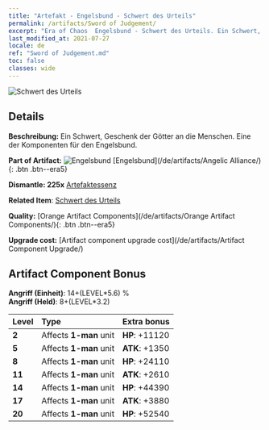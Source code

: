 ```yaml
---
title: "Artefakt - Engelsbund - Schwert des Urteils"
permalink: /artifacts/Sword of Judgement/
excerpt: "Era of Chaos  Engelsbund - Schwert des Urteils. Ein Schwert, Geschenk der Götter an die Menschen. Eine der Komponenten für den Engelsbund."
last_modified_at: 2021-07-27
locale: de
ref: "Sword of Judgement.md"
toc: false
classes: wide
---
```


 ![Schwert des Urteils](/images/t/artifact_40411.png)



## Details

 **Beschreibung:** Ein Schwert, Geschenk der Götter an die Menschen. Eine der Komponenten für den Engelsbund.

 **Part of Artifact:** ![Engelsbund](/images/t/icon_artifact_41.png) [Engelsbund](/de/artifacts/Angelic Alliance/){: .btn .btn--era5}

 **Dismantle: 225x** [Artefaktessenz](/ItemsDE/con_905/)

 **Related Item**: [Schwert des Urteils](/ItemsDE/art_150/)

 **Quality:** [Orange Artifact Components](/de/artifacts/Orange Artifact Components/){: .btn .btn--era5}

 **Upgrade cost:** [Artifact component upgrade cost](/de/artifacts/Artifact Component Upgrade/)

## Artifact Component Bonus

  **Angriff (Einheit)**: 14+(LEVEL\*5.6) %<br/>**Angriff (Held)**: 8+(LEVEL\*3.2)

  |  Level  | Type |    Extra bonus  | 
  |:--------|:-----|:----------------| 
  | **2** | Affects **1-man** unit | **HP**: +11120 | 
  | **5** | Affects **1-man** unit | **ATK**: +1350 | 
  | **8** | Affects **1-man** unit | **HP**: +24110 | 
  | **11** | Affects **1-man** unit | **ATK**: +2610 | 
  | **14** | Affects **1-man** unit | **HP**: +44390 | 
  | **17** | Affects **1-man** unit | **ATK**: +3880 | 
  | **20** | Affects **1-man** unit | **HP**: +52540 | 
